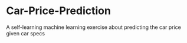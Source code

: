# Car-Price-Prediction
A self-learning machine learning exercise about predicting the car price given car specs
